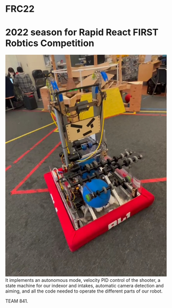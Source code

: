 # FRC22
2022 season for Rapid React FIRST Robtics Competition
===========

![](FRC-2022.jpg)
It implements an autonomous mode, velocity PID control of the shooter, a state machine for our indexor and intakes, automatic camera detection and aiming, and all the code needed to operate the different parts of our robot.

TEAM 841.
